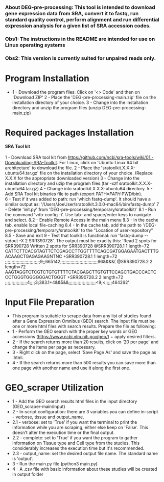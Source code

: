 ### About DEG-pre-processing: This tool is intended to download gene expression data from SRA, convert it to fastq, run standard quality control, perform alignment and run differential expression analysis for a given list of SRA accession codes.
### Obs1: The instructions in the README are intended for use on Linux operating systems
### Obs2: This version is currently suited for unpaired reads only.


# Program Installation
- 1 - Download the program files: Click on '<> Code' and then on 'Download ZIP'
2 - Place the 'DEG-pre-processing-main.zip' file on the installation directory of your choice.
3 - Change into the installation directory and unzip the program files (unzip DEG-pre-processing-main.zip)  

# Required packages Installation
#### SRA Tool kit 
1 - Download SRA tool kit from https://github.com/ncbi/sra-tools/wiki/01.-Downloading-SRA-Toolkit. For Linux, click on 'Ubuntu Linux 64 bit architecture' to download the file.
2 - Place the 'sratoolkit.X.X.X-ubuntu64.tar.gz' file on the installation directory of your choice. (Replace X.X.X for the appropriate downloaded version)
3 - Change into the installation directory and uzip the program files (tar -xzf sratoolkit.X.X.X-ubuntu64.tar.gz)
4 - Change into sratoolkit.X.X.X-ubuntu64 directory.
5 - Add SRA Tool kit binaries file to path (export PATH=$PATH:$PWD/bin).  
6 - Test if it was added to path: run 'which fastq-dump'. It should have a similar output as: '/Users/JoeUser/sratoolkit.3.0.0-mac64/bin/fastq-dump'
7 - Delete 'init.py' from 'DEG-pre-processing/temporary/sratoolkit/' 
8.1 - Run the command 'vdb-config -i'. Use tab- and space/enter keys to navigate and select. 
8.2 - Enable Remote Access in the main menu 
8.3 - In the cache tab, enable local file-caching 
8.4 - In the cache tab, add the path to '/DEG-pre-processing/temporary/sratoolkit' to the "Location of user-repository" 
8.5 - Save and exit 
9 - Test that toolkit is functional: run 'fastq-dump --stdout -X 2 SRR390728'. The output must be exaclty this: 'Read 2 spots for SRR390728 Written 2 spots for SRR390728 @SRR390728.1 1 length=72 CATTCTTCACGTAGTTCTCGAGCCTTGGTTTTCAGCGATGGAGAATGACTTTGACAAGCTGAGAGAAGNTNC +SRR390728.1 1 length=72 ;;;;;;;;;;;;;;;;;;;;;;;;;;;9;;665142;;;;;;;;;;;;;;;;;;;;;;;;;;;;;96&&&&( @SRR390728.2 2 length=72 AAGTAGGTCTCGTCTGTGTTTTCTACGAGCTTGTGTTCCAGCTGACCCACTCCCTGGGTGGGGGGACTGGGT +SRR390728.2 2 length=72 ;;;;;;;;;;;;;;;;;4;;;;3;393.1+4&&5&&;;;;;;;;;;;;;;;;;;;;;<9;<;;;;;464262'


# Input File Preparation
- This program is suitable to scrape data from any list of studies found after a Gene Expression Omnibus (GEO) search. The input file must be one or more html files with search results. Prepare the file as following:
- 1 - Perform the GEO search with the proper key words or GEO accessions (https://www.ncbi.nlm.nih.gov/geo/) + apply desired filters.
- 2 - If the search returns more than 20 results, click on '20 per page' and change the items per page as necessary.
- 3 - Right click on the page, select 'Save Page As' and save the page as .html.
- 4 - If the search returns more than 500 results you can save more than one page with another name and use it along the first one.


# GEO_scraper Utilization
- 1 - Add the GEO search results html files in the input directory (GEO_scraper-main/input)
- 2 - In-script configuration: there are 3 variables you can define in-script - verbose, tissue and output_name.
- 2.1 - verbose: set to 'True' if you want the terminal to print the information while you are scraping, either else keep on 'False'. This doesn't alter the execution time or the final output.
- 2.2 - complete: set to 'True' if you want the program to gather information on Tissue type and Cell type from the studies. This considerably increases the execution time but it's recommended.
- 2.3 - output_name: set the desired output file name. The standard name is 'output'.
- 3 - Run the main.py file (python3 main.py)
- 4 - A .csv file with basic information about these studies will be created in output folder

